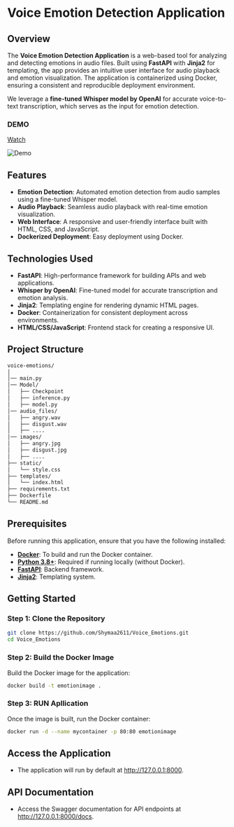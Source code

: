 # Voice Emotion Detection Application

## Overview

The **Voice Emotion Detection Application** is a web-based tool for analyzing and detecting emotions in audio files. Built using **FastAPI** with **Jinja2** for templating, the app provides an intuitive user interface for audio playback and emotion visualization. The application is containerized using Docker, ensuring a consistent and reproducible deployment environment.

We leverage a **fine-tuned Whisper model by OpenAI** for accurate voice-to-text transcription, which serves as the input for emotion detection.

### DEMO
[Watch ](media/project.mp4)

![Demo](media/demo.gif)

## Features

- **Emotion Detection**: Automated emotion detection from audio samples using a fine-tuned Whisper model.
- **Audio Playback**: Seamless audio playback with real-time emotion visualization.
- **Web Interface**: A responsive and user-friendly interface built with HTML, CSS, and JavaScript.
- **Dockerized Deployment**: Easy deployment using Docker.

## Technologies Used

- **FastAPI**: High-performance framework for building APIs and web applications.
- **Whisper by OpenAI**: Fine-tuned model for accurate transcription and emotion analysis.
- **Jinja2**: Templating engine for rendering dynamic HTML pages.
- **Docker**: Containerization for consistent deployment across environments.
- **HTML/CSS/JavaScript**: Frontend stack for creating a responsive UI.

## Project Structure
```bash
voice-emotions/
│
│── main.py           
│── Model/              
│   ├── Checkpoint      
│   ├── inference.py   
│   ├── model.py  
│── audio_files/              
│   ├── angry.wav
│   ├── disgust.wav 
│   ├── ....
│── images/              
│   ├── angry.jpg
│   ├── disgust.jpg
│   ├── ....
├── static/              
│   └── style.css         
├── templates/           
│   └── index.html       
├── requirements.txt      
├── Dockerfile           
└── README.md             
```
## Prerequisites

Before running this application, ensure that you have the following installed:

- **[Docker](https://www.docker.com/)**: To build and run the Docker container.
- **[Python 3.8+](https://www.python.org/)**: Required if running locally (without Docker).
- **[FastAPI](https://fastapi.tiangolo.com/)**: Backend framework.
- **[Jinja2](https://jinja.palletsprojects.com/)**: Templating system.

## Getting Started

### Step 1: Clone the Repository

```bash
git clone https://github.com/Shymaa2611/Voice_Emotions.git
cd Voice_Emotions
```
### Step 2: Build the Docker Image

Build the Docker image for the application:
```bash
docker build -t emotionimage .
```
### Step 3: RUN Apllication

Once the image is built, run the Docker container:
```bash
docker run -d --name mycontainer -p 80:80 emotionimage
```
## Access the Application

- The application will run by default at http://127.0.0.1:8000.

## API Documentation

- Access the Swagger documentation for API endpoints at http://127.0.0.1:8000/docs.
